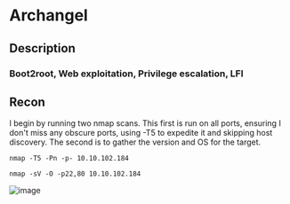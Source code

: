 # Archangel

## Description

### Boot2root, Web exploitation, Privilege escalation, LFI

## Recon
I begin by running two nmap scans. This first is run on all ports, ensuring I don't miss any obscure ports, using -T5 to expedite it and skipping host discovery. The second is to gather the version and OS for the target. 
```
nmap -T5 -Pn -p- 10.10.102.184
```


```
nmap -sV -O -p22,80 10.10.102.184
```


![image](https://github.com/user-attachments/assets/bd68d775-75c0-4b03-a972-c3240b73275d)

